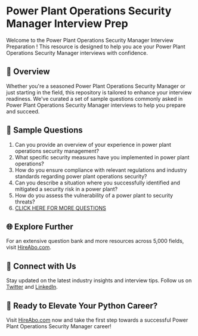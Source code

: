 # Power Plant Operations Security Manager Interview Prep

Welcome to the Power Plant Operations Security Manager Interview Preparation ! This resource is designed to help you ace your Power Plant Operations Security Manager interviews with confidence.

## 🚀 Overview

Whether you're a seasoned Power Plant Operations Security Manager or just starting in the field, this repository is tailored to enhance your interview readiness. We've curated a set of sample questions commonly asked in Power Plant Operations Security Manager interviews to help you prepare and succeed.

## 📝 Sample Questions

1. Can you provide an overview of your experience in power plant operations security management?
2. What specific security measures have you implemented in power plant operations?
3. How do you ensure compliance with relevant regulations and industry standards regarding power plant operations security?
4. Can you describe a situation where you successfully identified and mitigated a security risk in a power plant?
5. How do you assess the vulnerability of a power plant to security threats?
6. [CLICK HERE FOR MORE QUESTIONS](https://hireabo.com/job/20_4_35/Power%20Plant%20Operations%20Security%20Manager)

## 🌐 Explore Further

For an extensive question bank and more resources across 5,000 fields, visit [HireAbo.com](https://www.hireabo.com).

## 📱 Connect with Us

Stay updated on the latest industry insights and interview tips. Follow us on [Twitter](https://twitter.com/hireabo) and [LinkedIn](https://www.linkedin.com/in/hire-abo-3609972a8/).

## 🚀 Ready to Elevate Your Python Career?

Visit [HireAbo.com](https://www.hireabo.com) now and take the first step towards a successful Power Plant Operations Security Manager career!
